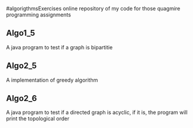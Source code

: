 #algorigthmsExercises
online repository of my code for those quagmire programming assignments

## Algo1_5
A java program to test if a graph is bipartitie

## Algo2_5
A implementation of greedy algorithm

## Algo2_6
A java program to test if a directed graph is acyclic, if it is, the program will print the topological order
